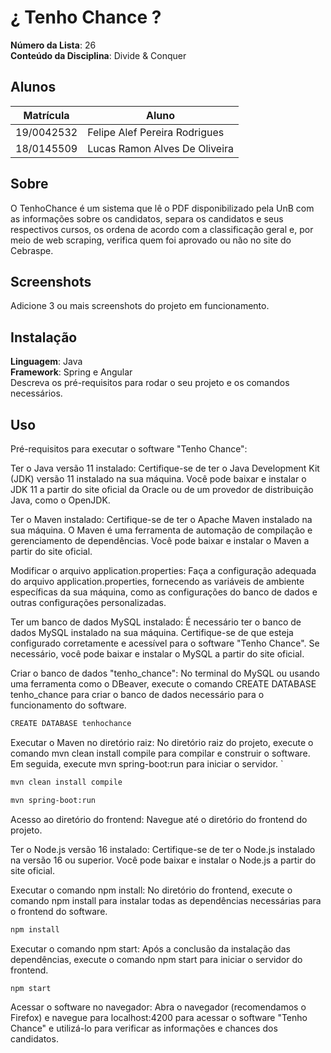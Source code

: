 # ¿ Tenho Chance ?

**Número da Lista**: 26<br>
**Conteúdo da Disciplina**: Divide & Conquer<br>

## Alunos
|Matrícula | Aluno |
| -- | -- |
| 19/0042532  |  Felipe Alef Pereira Rodrigues |
| 18/0145509  |  Lucas Ramon Alves De Oliveira |

## Sobre 
O TenhoChance é um sistema que lê o PDF disponibilizado pela UnB com as informações sobre os candidatos, separa os candidatos e seus respectivos cursos, os ordena de acordo com a classificação geral e, por meio de web scraping, verifica quem foi aprovado ou não no site do Cebraspe.

## Screenshots
Adicione 3 ou mais screenshots do projeto em funcionamento.

## Instalação 
**Linguagem**: Java<br>
**Framework**: Spring e Angular<br>
Descreva os pré-requisitos para rodar o seu projeto e os comandos necessários.

## Uso 
Pré-requisitos para executar o software "Tenho Chance":

Ter o Java versão 11 instalado: Certifique-se de ter o Java Development Kit (JDK) versão 11 instalado na sua máquina. Você pode baixar e instalar o JDK 11 a partir do site oficial da Oracle ou de um provedor de distribuição Java, como o OpenJDK.

Ter o Maven instalado: Certifique-se de ter o Apache Maven instalado na sua máquina. O Maven é uma ferramenta de automação de compilação e gerenciamento de dependências. Você pode baixar e instalar o Maven a partir do site oficial.

Modificar o arquivo application.properties: Faça a configuração adequada do arquivo application.properties, fornecendo as variáveis de ambiente específicas da sua máquina, como as configurações do banco de dados e outras configurações personalizadas.

Ter um banco de dados MySQL instalado: É necessário ter o banco de dados MySQL instalado na sua máquina. Certifique-se de que esteja configurado corretamente e acessível para o software "Tenho Chance". Se necessário, você pode baixar e instalar o MySQL a partir do site oficial.

Criar o banco de dados "tenho_chance": No terminal do MySQL ou usando uma ferramenta como o DBeaver, execute o comando CREATE DATABASE tenho_chance para criar o banco de dados necessário para o funcionamento do software.

```bash 
CREATE DATABASE tenhochance
```

Executar o Maven no diretório raiz: No diretório raiz do projeto, execute o comando mvn clean install compile para compilar e construir o software. Em seguida, execute mvn spring-boot:run para iniciar o servidor.
` 
```bash 
mvn clean install compile
```
```bash 
mvn spring-boot:run
```
Acesso ao diretório do frontend: Navegue até o diretório do frontend do projeto.

Ter o Node.js versão 16 instalado: Certifique-se de ter o Node.js instalado na versão 16 ou superior. Você pode baixar e instalar o Node.js a partir do site oficial.

Executar o comando npm install: No diretório do frontend, execute o comando npm install para instalar todas as dependências necessárias para o frontend do software.

```bash 
npm install
```
Executar o comando npm start: Após a conclusão da instalação das dependências, execute o comando npm start para iniciar o servidor do frontend.
```bash 
npm start
```

Acessar o software no navegador: Abra o navegador (recomendamos o Firefox) e navegue para localhost:4200 para acessar o software "Tenho Chance" e utilizá-lo para verificar as informações e chances dos candidatos.




